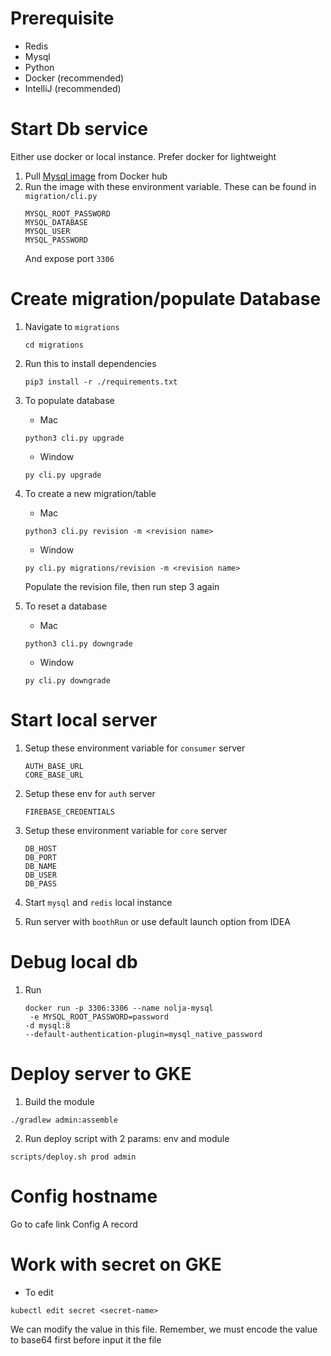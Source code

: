 
# Prerequisite

- Redis
- Mysql
- Python
- Docker (recommended)
- IntelliJ (recommended)

# Start Db service

Either use docker or local instance. Prefer docker for lightweight

1. Pull [Mysql image](https://hub.docker.com/_/mysql) from Docker hub
2. Run the image with these environment variable. These can be found in `migration/cli.py`
   ```agsl
   MYSQL_ROOT_PASSWORD
   MYSQL_DATABASE
   MYSQL_USER
   MYSQL_PASSWORD
   ```
   And expose port `3306`

# Create migration/populate Database
1. Navigate to `migrations`

   ```agsl
   cd migrations
   ```

2. Run this to install dependencies
    ```
    pip3 install -r ./requirements.txt
    ```
3. To populate database

   - Mac
    ```agsl
    python3 cli.py upgrade
    ```
   - Window
   ```agsl
   py cli.py upgrade
   ```

4. To create a new migration/table

   - Mac
    ```agsl
    python3 cli.py revision -m <revision name>
    ```
   - Window
   ```agsl
   py cli.py migrations/revision -m <revision name>
   ```
   Populate the revision file, then run step 3 again

5. To reset a database

   - Mac
    ```agsl
    python3 cli.py downgrade
    ```
   - Window
   ```agsl
   py cli.py downgrade
   ```
# Start local server

1. Setup these environment variable for `consumer` server
   ```
   AUTH_BASE_URL
   CORE_BASE_URL
   ```

2. Setup these env for `auth` server
   ```agsl
   FIREBASE_CREDENTIALS
   ```

3. Setup these environment variable for `core` server
   ```agsl
   DB_HOST
   DB_PORT
   DB_NAME
   DB_USER
   DB_PASS
   ```

4. Start `mysql` and `redis` local instance

5. Run server with `boothRun` or use default launch option from IDEA

# Debug local db

1. Run
   ```agsl
   docker run -p 3306:3306 --name nolja-mysql
    -e MYSQL_ROOT_PASSWORD=password 
   -d mysql:8 
   --default-authentication-plugin=mysql_native_password
   ```

# Deploy server to GKE

1. Build the module
```agsl
./gradlew admin:assemble
```

2. Run deploy script with 2 params: env and module
```agsl
scripts/deploy.sh prod admin
```

# Config hostname

Go to cafe link
Config A record

# Work with secret on GKE

- To edit
```agsl
kubectl edit secret <secret-name>
```

We can modify the value in this file. Remember, we must encode the value to base64 first before input it the file